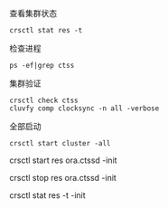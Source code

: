 查看集群状态

 ```
 crsctl stat res -t
 ```

检查进程

```
ps -ef|grep ctss
```

集群验证

```
crsctl check ctss
cluvfy comp clocksync -n all -verbose
```

 全部启动

```
crsctl start cluster -all
```



 crsctl start res ora.ctssd -init 

 crsctl stop res ora.ctssd -init

crsctl stat res -t -init


